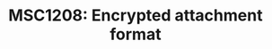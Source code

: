 ---
title: "MSC1208: Encrypted attachment format"
category: encryption
created_at: "2018-05-10"
description:
keywords: merged
client_stats:
server_stats:
  synapse:
    all:
      merged: y
sdk_stats:
services_stats:
footnotes:
notes:
links:
 - title: "PR for MSC1208"
   link: "https://github.com/matrix-org/matrix-doc/issues/1208"
 - title: Documentation
   link: "https://docs.google.com/document/d/1vZi2xGmWLQMANobe5IxaqxiFc4HhykZDNcu102xjZlQ/edit"
---